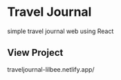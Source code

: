 # Travel Journal
 simple travel journal web using React
 
 ## View Project
 traveljournal-lilbee.netlify.app/
